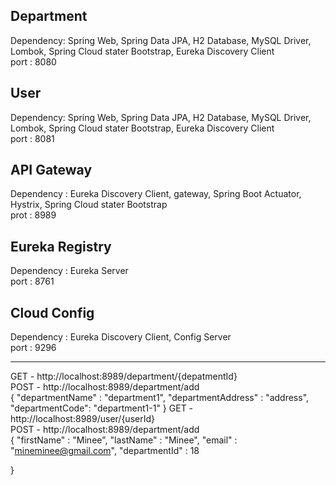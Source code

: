 Department
------------  
Dependency: Spring Web, Spring Data JPA, H2 Database, MySQL Driver, Lombok, Spring Cloud stater Bootstrap, Eureka Discovery Client    
port : 8080  

User
-----
Dependency: Spring Web, Spring Data JPA, H2 Database, MySQL Driver, Lombok, Spring Cloud stater Bootstrap,  Eureka Discovery Client    
port : 8081  

API Gateway
------------ 
Dependency : Eureka Discovery Client, gateway, Spring Boot Actuator, Hystrix, Spring Cloud stater Bootstrap  
prot : 8989  

Eureka Registry
---------------- 
Dependency : Eureka Server  
port : 8761  

Cloud Config
-------------
Dependency : Eureka Discovery Client, Config Server  
port : 9296  

--------------------------------------------------------------------

GET - http://localhost:8989/department/{depatmentId}  
POST - http://localhost:8989/department/add  
{
    "departmentName" : "department1",
    "departmentAddress" : "address",
    "departmentCode": "department1-1"
}
GET - http://localhost:8989/user/{userId}  
POST - http://localhost:8989/department/add  
{
    "firstName" : "Minee",
    "lastName" : "Minee",
    "email" : "mineminee@gmail.com",
    "departmentId" : 18

}


